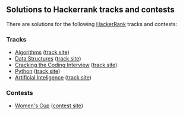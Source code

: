 ## Solutions to Hackerrank tracks and contests

There are solutions for the following [HackerRank](https://www.hackerrank.com) tracks and contests:

### Tracks

* [Algorithms](algorithms) ([track site](https://www.hackerrank.com/domains/algorithms))
* [Data Structures](data-structures) ([track site](https://www.hackerrank.com/domains/data-structures))
* [Cracking the Coding Interview](cracking-the-coding-interview) ([track site](https://www.hackerrank.com/domains/tutorials/cracking-the-coding-interview))
* [Python](python) ([track site](https://www.hackerrank.com/domains/python))
* [Artificial Inteligence](ai) ([track site](https://www.hackerrank.com/domains/ai))

### Contests

* [Women's Cup](womenscup) ([contest site](https://www.hackerrank.com/womenscup))
